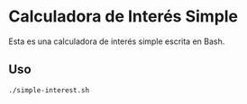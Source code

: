 # Calculadora de Interés Simple

Esta es una calculadora de interés simple escrita en Bash.

## Uso
```bash
./simple-interest.sh
